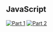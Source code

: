 ## JavaScript
[![Part 1](https://img.shields.io/badge/Part%201-0.008ms-informational)](https://adventofcode.com/2021/)
[![Part 2](https://img.shields.io/badge/Part%202-0.004ms-informational)](https://adventofcode.com/2021/)